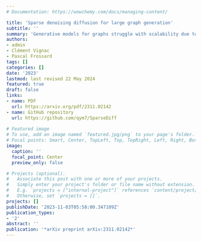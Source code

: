 ```yaml
---
# Documentation: https://wowchemy.com/docs/managing-content/

title: 'Sparse denoising diffusion for large graph generation'
subtitle: ''
summary: 'Generative models for graphs struggle with scalability due to predicting interactions for all node pairs. We introduce SparseDiff, a denoising diffusion model that leverages sparsity to overcome this.'
authors:
- admin
- Clément Vignac
- Pascal Frossard
tags: []
categories: []
date: '2023'
lastmod: last revised 22 May 2024
featured: true
draft: false
links: 
- name: PDF
  url: https://arxiv.org/pdf/2311.02142
- name: GitHub repository
  url: https://github.com/qym7/SparseDiff
  
# Featured image
# To use, add an image named `featured.jpg/png` to your page's folder.
# Focal points: Smart, Center, TopLeft, Top, TopRight, Left, Right, BottomLeft, Bottom, BottomRight.
image:
  caption: ''
  focal_point: Center
  preview_only: false

# Projects (optional).
#   Associate this post with one or more of your projects.
#   Simply enter your project's folder or file name without extension.
#   E.g. `projects = ["internal-project"]` references `content/project/deep-learning/index.md`.
#   Otherwise, set `projects = []`.
projects: []
publishDate: '2023-11-03T05:58:00.347109Z'
publication_types:
- '2'
abstract: ''
publication: '*arXiv preprint arXiv:2311.02142*'
---
```

